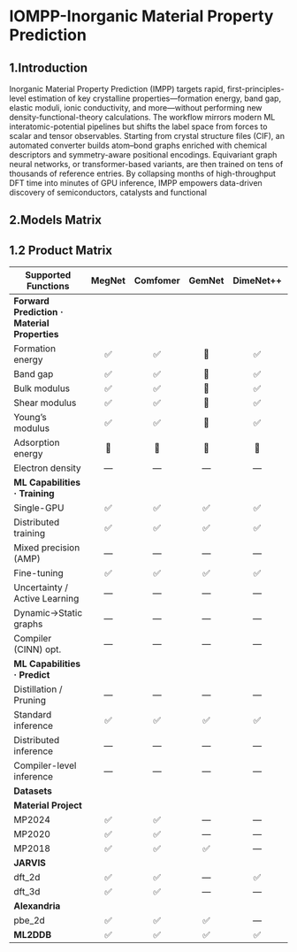 # IOMPP-Inorganic Material Property Prediction

## 1.Introduction

Inorganic Material Property Prediction (IMPP) targets rapid, first-principles-level estimation of key crystalline properties—formation energy, band gap, elastic moduli, ionic conductivity, and more—without performing new density-functional-theory calculations. The workflow mirrors modern ML interatomic-potential pipelines but shifts the label space from forces to scalar and tensor observables. Starting from crystal structure files (CIF), an automated converter builds atom–bond graphs enriched with chemical descriptors and symmetry-aware positional encodings. Equivariant graph neural networks, or transformer-based variants, are then trained on tens of thousands of reference entries. By collapsing months of high-throughput DFT time into minutes of GPU inference, IMPP empowers data-driven discovery of semiconductors, catalysts and functional 

## 2.Models Matrix

## 1.2 Product Matrix

| **Supported Functions** | **MegNet** | **Comfomer** | **GemNet** | **DimeNet++** | **InfGCN** |
|-------------------------|:---------:|:------------:|:----------:|:-------------:|:------------:|
| **Forward Prediction · Material Properties** | | | | | |
| Formation energy        | ✅ | ✅ | 🚧 | ✅ | — |
| Band gap                | ✅ | ✅ | 🚧 | ✅ | — |
| Bulk modulus            | ✅ | ✅ | 🚧 | ✅ | — |
| Shear modulus           | ✅ | ✅ | 🚧 | ✅ | — |
| Young’s modulus         | ✅ | ✅ | 🚧 | ✅ | — |
| Adsorption energy       | 🚧 | 🚧 | 🚧 | 🚧 | — |
| Electron density        | — | — | — | — | ✅ |
| **ML Capabilities · Training** | | | | | |
| Single-GPU              | ✅ | ✅ | ✅ | ✅ | ✅ |
| Distributed training    | ✅ | ✅ | ✅ | ✅ | - |
| Mixed precision (AMP)   | — | — | — | — | — |
| Fine-tuning             | ✅ | ✅ | ✅ | ✅ | — |
| Uncertainty / Active Learning | — | — | — | — | — |
| Dynamic→Static graphs   | — | — | — | — | — |
| Compiler (CINN) opt.    | — | — | — | — | — |
| **ML Capabilities · Predict** | | | | | |
| Distillation / Pruning  | — | — | — | — | — |
| Standard inference      | ✅ | ✅ | ✅ | ✅ | ✅ |
| Distributed inference   | — | — | — | — | — |
| Compiler-level inference| — | — | — | — | — |
| **Datasets** | | | | | |
| **Material Project** | | | | | |
| MP2024 | ✅ | ✅ | — | — | — |
| MP2020 | ✅ | ✅ | — | — | — |
| MP2018 | ✅ | ✅ | ✅ | — | — |
| **JARVIS** | | | | | |
| dft_2d | ✅ | ✅ | — | ✅ |
| dft_3d | ✅ | ✅ | — | — |
| **Alexandria** | | | | | | |
|pbe_2d | ✅ | ✅ | ✅ | — | — |
| **ML2DDB** | ✅ | ✅ | ✅ | ✅ | - |



